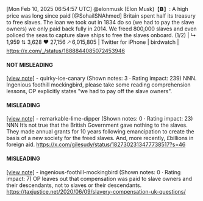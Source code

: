 [Mon Feb 10, 2025 06:54:57 UTC] @elonmusk (Elon Musk)【𝗕】: A high price was long since paid [@SohailSNAhmed] Britain spent half its treasury to free slaves. The loan we took out in 1834 do so (we had to pay the slave owners) we only paid back fully in 2014. We freed 800,000 slaves and even policed the seas to capture slave ships to free the slaves onboard. (1/2) | ↳ 1,959 ⇅ 3,628 ♥ 27,156 🡕 6,015,805 | Twitter for iPhone | birdwatch | https://x.com/_/status/1888844085072453946

#### NOT MISLEADING

[[view note]](https://x.com/i/birdwatch/n/1888875342225355008) - quirky-ice-canary (Shown notes: 3 · Rating impact: 239)
NNN. Ingenious foothill mockingbird, please take some reading comprehension lessons, OP explicitly states "we had to pay off the slave owners".

#### MISLEADING

[[view note]](https://x.com/i/birdwatch/n/1888876930088235274) - remarkable-lime-dipper (Shown notes: 0 · Rating impact: 23)
NNN It’s not true that the British Government gave nothing to the slaves. They made annual grants for 10 years following emancipation to create the basis of a new society for the freed slaves. 
And, more recently, £billions in foreign aid.
https://x.com/gilesudy/status/1827302313477738517?s=46

#### MISLEADING

[[view note]](https://x.com/i/birdwatch/n/1888867108815016379) - ingenious-foothill-mockingbird (Shown notes: 0 · Rating impact: 7)
OP leaves out that compensation was paid to slave  owners and their descendants, not to slaves or their descendants.
https://taxjustice.net/2020/06/09/slavery-compensation-uk-questions/
